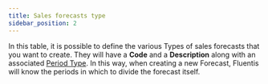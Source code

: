 ```yaml
---
title: Sales forecasts type
sidebar_position: 2
---
```


In this table, it is possible to define the various Types of sales forecasts that you want to create. They will have a **Code** and a **Description** along with an associated [Period Type](/docs/configurations/tables/crm/sales-forecast/period-type). In this way, when creating a new Forecast, Fluentis will know the periods in which to divide the forecast itself.